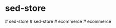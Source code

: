 # sed-store
#   s e d - s t o r e  
 #   s e d - s t o r e  
 #   e c o m m e r c e  
 #   e c o m m e r c e  
 